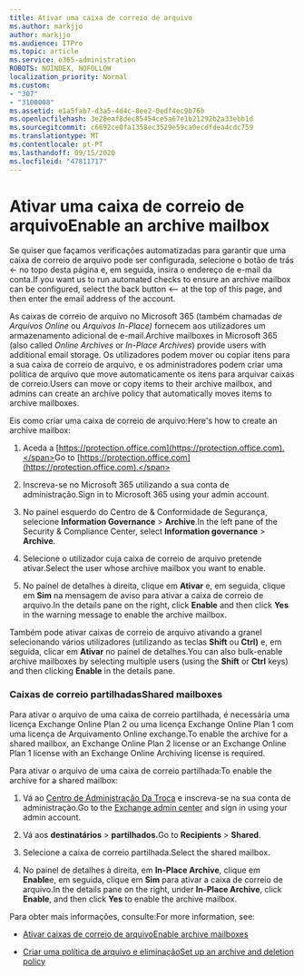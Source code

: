 ```yaml
---
title: Ativar uma caixa de correio de arquivo
ms.author: markjjo
author: markjjo
ms.audience: ITPro
ms.topic: article
ms.service: o365-administration
ROBOTS: NOINDEX, NOFOLLOW
localization_priority: Normal
ms.custom:
- "307"
- "3100008"
ms.assetid: e1a5fab7-d3a5-4d4c-8ee2-0edf4ec9b76b
ms.openlocfilehash: 3e20eaf8dec85454ce5a67e1b21292b2a33ebb1d
ms.sourcegitcommit: c6692ce0fa1358ec3529e59ca0ecdfdea4cdc759
ms.translationtype: MT
ms.contentlocale: pt-PT
ms.lasthandoff: 09/15/2020
ms.locfileid: "47811717"
---
```

# <a name="enable-an-archive-mailbox"></a><span data-ttu-id="09189-102">Ativar uma caixa de correio de arquivo</span><span class="sxs-lookup"><span data-stu-id="09189-102">Enable an archive mailbox</span></span>

<span data-ttu-id="09189-103">Se quiser que façamos verificações automatizadas para garantir que uma caixa de correio de arquivo pode ser configurada, selecione o botão de trás <- no topo desta página e, em seguida, insira o endereço de e-mail da conta.</span><span class="sxs-lookup"><span data-stu-id="09189-103">If you want us to run automated checks to ensure an archive mailbox can be configured, select the back button <-- at the top of this page, and then enter the email address of the account.</span></span>

<span data-ttu-id="09189-104">As caixas de correio de arquivo no Microsoft 365 (também chamadas *de Arquivos Online* ou *Arquivos In-Place)* fornecem aos utilizadores um armazenamento adicional de e-mail.</span><span class="sxs-lookup"><span data-stu-id="09189-104">Archive mailboxes in Microsoft 365 (also called *Online Archives* or *In-Place Archives*) provide users with additional email storage.</span></span> <span data-ttu-id="09189-105">Os utilizadores podem mover ou copiar itens para a sua caixa de correio de arquivo, e os administradores podem criar uma política de arquivo que move automaticamente os itens para arquivar caixas de correio.</span><span class="sxs-lookup"><span data-stu-id="09189-105">Users can move or copy items to their archive mailbox, and admins can create an archive policy that automatically moves items to archive mailboxes.</span></span>
  
<span data-ttu-id="09189-106">Eis como criar uma caixa de correio de arquivo:</span><span class="sxs-lookup"><span data-stu-id="09189-106">Here's how to create an archive mailbox:</span></span>
  
1. <span data-ttu-id="09189-107">Aceda a [https://protection.office.com](https://protection.office.com).</span><span class="sxs-lookup"><span data-stu-id="09189-107">Go to [https://protection.office.com](https://protection.office.com).</span></span>

2. <span data-ttu-id="09189-108">Inscreva-se no Microsoft 365 utilizando a sua conta de administração.</span><span class="sxs-lookup"><span data-stu-id="09189-108">Sign in to Microsoft 365 using your admin account.</span></span>

3. <span data-ttu-id="09189-109">No painel esquerdo do Centro de &amp; Conformidade de Segurança, selecione **Information Governance** \> **Archive**.</span><span class="sxs-lookup"><span data-stu-id="09189-109">In the left pane of the Security &amp; Compliance Center, select **Information governance** \> **Archive**.</span></span>

4. <span data-ttu-id="09189-110">Selecione o utilizador cuja caixa de correio de arquivo pretende ativar.</span><span class="sxs-lookup"><span data-stu-id="09189-110">Select the user whose archive mailbox you want to enable.</span></span>

5. <span data-ttu-id="09189-111">No painel de detalhes à direita, clique em **Ativar** e, em seguida, clique em **Sim** na mensagem de aviso para ativar a caixa de correio de arquivo.</span><span class="sxs-lookup"><span data-stu-id="09189-111">In the details pane on the right, click **Enable** and then click **Yes** in the warning message to enable the archive mailbox.</span></span>

<span data-ttu-id="09189-112">Também pode ativar caixas de correio de arquivo ativando a granel selecionando vários utilizadores (utilizando as teclas **Shift** ou **Ctrl)** e, em seguida, clicar em **Ativar** no painel de detalhes.</span><span class="sxs-lookup"><span data-stu-id="09189-112">You can also bulk-enable archive mailboxes by selecting multiple users (using the **Shift** or **Ctrl** keys) and then clicking **Enable** in the details pane.</span></span>
  
### <a name="shared-mailboxes"></a><span data-ttu-id="09189-113">Caixas de correio partilhadas</span><span class="sxs-lookup"><span data-stu-id="09189-113">Shared mailboxes</span></span>

<span data-ttu-id="09189-114">Para ativar o arquivo de uma caixa de correio partilhada, é necessária uma licença Exchange Online Plan 2 ou uma licença Exchange Online Plan 1 com uma licença de Arquivamento Online exchange.</span><span class="sxs-lookup"><span data-stu-id="09189-114">To enable the archive for a shared mailbox, an Exchange Online Plan 2 license or an Exchange Online Plan 1 license with an Exchange Online Archiving license is required.</span></span>  

<span data-ttu-id="09189-115">Para ativar o arquivo de uma caixa de correio partilhada:</span><span class="sxs-lookup"><span data-stu-id="09189-115">To enable the archive for a shared mailbox:</span></span>

1. <span data-ttu-id="09189-116">Vá ao [Centro de Administração Da Troca](https://outlook.office365.com/ecp) e inscreva-se na sua conta de administração.</span><span class="sxs-lookup"><span data-stu-id="09189-116">Go to the [Exchange admin center](https://outlook.office365.com/ecp) and sign in using your admin account.</span></span>

2. <span data-ttu-id="09189-117">Vá aos **destinatários**  >  **partilhados.**</span><span class="sxs-lookup"><span data-stu-id="09189-117">Go to **Recipients** > **Shared**.</span></span>

3. <span data-ttu-id="09189-118">Selecione a caixa de correio partilhada.</span><span class="sxs-lookup"><span data-stu-id="09189-118">Select the shared mailbox.</span></span>

4. <span data-ttu-id="09189-119">No painel de detalhes à direita, em **In-Place Archive**, clique em **Enable**e, em seguida, clique em **Sim** para ativar a caixa de correio de arquivo.</span><span class="sxs-lookup"><span data-stu-id="09189-119">In the details pane on the right, under **In-Place Archive**, click **Enable**, and then click **Yes** to enable the archive mailbox.</span></span>

<span data-ttu-id="09189-120">Para obter mais informações, consulte:</span><span class="sxs-lookup"><span data-stu-id="09189-120">For more information, see:</span></span>
  
- [<span data-ttu-id="09189-121">Ativar caixas de correio de arquivo</span><span class="sxs-lookup"><span data-stu-id="09189-121">Enable archive mailboxes</span></span>](https://docs.microsoft.com/microsoft-365/compliance/enable-archive-mailboxes)

- [<span data-ttu-id="09189-122">Criar uma política de arquivo e eliminação</span><span class="sxs-lookup"><span data-stu-id="09189-122">Set up an archive and deletion policy</span></span>](https://docs.microsoft.com//office365/securitycompliance/set-up-an-archive-and-deletion-policy-for-mailboxes)
